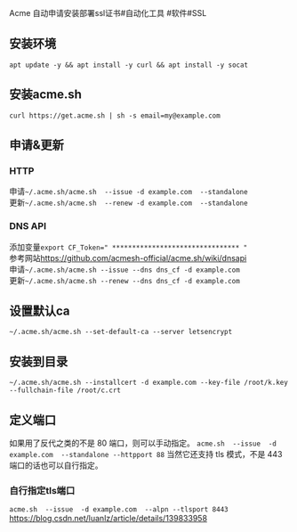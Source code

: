 Acme
自动申请安装部署ssl证书#自动化工具
#软件#SSL
## 安装环境
`apt update -y && apt install -y curl && apt install -y socat `
## 安装acme.sh
`curl https://get.acme.sh | sh -s email=my@example.com`  
## 申请&更新
### HTTP
申请`~/.acme.sh/acme.sh  --issue -d example.com  --standalone`  
更新`~/.acme.sh/acme.sh  --renew -d example.com  --standalone`  
### DNS API

添加变量`export CF_Token=" ******************************** "`  
参考网站<https://github.com/acmesh-official/acme.sh/wiki/dnsapi>  
申请`~/.acme.sh/acme.sh --issue --dns dns_cf -d example.com`  
更新`~/.acme.sh/acme.sh --renew --dns dns_cf -d example.com`  
## 设置默认ca
`~/.acme.sh/acme.sh --set-default-ca --server letsencrypt `

## 安装到目录
`~/.acme.sh/acme.sh --installcert -d example.com --key-file /root/k.key --fullchain-file /root/c.crt`

## 定义端口
如果用了反代之类的不是 80 端口，则可以手动指定。
`acme.sh  --issue  -d example.com  --standalone --httpport 88`
当然它还支持 tls 模式，不是 443 端口的话也可以自行指定。
### 自行指定tls端口
`acme.sh  --issue  -d example.com  --alpn --tlsport 8443  `  
<https://blog.csdn.net/luanlz/article/details/139833958>
